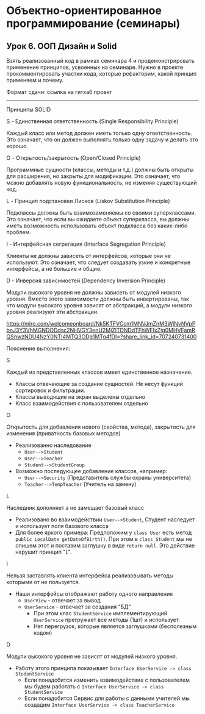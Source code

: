 # Объектно-ориентированное программирование (семинары)
## Урок 6. ООП Дизайн и Solid
Взять реализованный код в рамках семинара 4 и продемонстрировать применение принципов, усвоенных на семинаре.
Нужно в проекте прокомментировать участки кода, которые рефакторим, какой принцип применяем и почему.

Формат сдачи: ссылка на гитхаб проект

---

Принципы SOLID 

S - Единственная ответственность (Single Responsibility Principle)

Каждый класс или метод должен иметь только одну ответственность. Это означает, что он должен выполнять только одну задачу и делать это хорошо.

O - Открытость/закрытость (Open/Closed Principle)

Программные сущности (классы, методы и т.д.) должны быть открыты для расширения, но закрыты для модификации. Это означает, что можно добавлять новую функциональность, не изменяя существующий код.

L - Принцип подстановки Лисков (Liskov Substitution Principle)

Подклассы должны быть взаимозаменяемы со своими суперклассами. Это означает, что если вы ожидаете объект суперкласса, вы должны иметь возможность использовать объект подкласса без каких-либо проблем.

I - Интерфейсная сегрегация (Interface Segregation Principle)

Клиенты не должны зависеть от интерфейсов, которые они не используют. Это означает, что следует создавать узкие и конкретные интерфейсы, а не большие и общие.

D - Инверсия зависимостей (Dependency Inversion Principle)

Модули высокого уровня не должны зависеть от модулей низкого уровня. Вместо этого зависимости должны быть инвертированы, так что модули высокого уровня зависят от абстракций, а модули низкого уровня реализуют эти абстракции.


https://miro.com/welcomeonboard/Nk5KTFVCcm1MNVJmZnM3WjNvNVpPbnJ3Y3VhMGNDODdsc2NHVGY3enU2MjZlTDNDdTFhWFIxZjg0MHVFamRQSnwzNDU4NzY0NTI4MTQ3ODg1MTg4fDI=?share_link_id=707240731400

Пояснение выполнения:

S

Каждый из представленных классов имеет единственное назначение. 
* Классы отвечающие за создание сущностей. Не несут функций сортировок и фильтрации.
* Классы выводящие на экран выделены отдельно
* Класс взаимодействия с пользователем отдельно

O 

Открытость для добавления нового (свойства, метода), закрытость для изменения (приватность базовых методов)
* Реализованно наследование 
  * `User-->Student`
  * `User-->Teacher`
  * `Student-->StudentGroup`
* Возможно последующее добавление классов, например: 
  * `User-->Security` (Представитель службы охраны университета)
  * `Teacher-->TempTeacher` (Учитель на замену)

L

Наследник дополняет а не замещает базовый класс
* Реализовано во взаимодействии `User-->Student`, Студент наследует и использует поля базового класса
* Для более яркого примера: Предположим у `class User` есть метод   `public LocalDate getDateOfBirth()`. При этом в `class Student` мы не опишем этот и поставим заглушку в виде `return null`. Это действие нарушит принцип "L".

I

Нельзя заставлять клиента интерфейса реализовывать методы которыми от не пользуется.
* Наши интерфейсы отображают работу одного направления 
  * `UserView` - отвечает за вывод
  * `UserService` - отвечает за создания "БД"
    * При этом клас `StudentService` имплементирующий `UserService` прегружает все методы (1шт) и использует.
    * Нет перегрузок, которые является заглушками (бесполезным кодом)

D

Модули высокого уровня не зависят от модулей низкого уровня.
* Работу этого принципа показывает `Interface UserService -> class StudentService`
  * Если понадобится изменить взаимодействие с пользователем мы будем работать с `Interface UserService -> class StudentService`
  * Если понадобится Сервис для работы с данными учителей мы создадим `Interface UserService -> class TeacherService`




